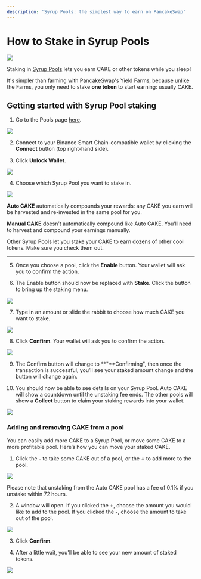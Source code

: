 ```yaml
---
description: 'Syrup Pools: the simplest way to earn on PancakeSwap'
---
```


# How to Stake in Syrup Pools

![](../../.gitbook/assets/docs-masthead-15-.png)

Staking in [Syrup Pools](https://docs.pancakeswap.finance/products/syrup-pool) lets you earn CAKE or other tokens while you sleep!

It's simpler than farming with PancakeSwap's Yield Farms, because unlike the Farms, you only need to stake **one token** to start earning: usually CAKE.

## **Getting started with Syrup Pool staking**

1. Go to the Pools page [here](https://pancakeswap.finance/pools).

![](../../.gitbook/assets/image%20%28105%29.png)

2. Connect to your Binance Smart Chain-compatible wallet by clicking the **Connect** button \(top right-hand side\).

3. Click **Unlock Wallet**.

![](../../.gitbook/assets/image%20%28128%29.png)

4. Choose which Syrup Pool you want to stake in.

![](../../.gitbook/assets/image%20%2894%29.png)

**Auto CAKE** automatically compounds your rewards: any CAKE you earn will be harvested and re-invested in the same pool for you.

**Manual CAKE** doesn’t automatically compound like Auto CAKE. You’ll need to harvest and compound your earnings manually.

Other Syrup Pools let you stake your CAKE to earn dozens of other cool tokens. Make sure you check them out.  
****

5. Once you choose a pool, click the **Enable** button. Your wallet will ask you to confirm the action.

6. The Enable button should now be replaced with **Stake**. Click the button to bring up the staking menu.

![](../../.gitbook/assets/image%20%2880%29.png)

7. Type in an amount or slide the rabbit to choose how much CAKE you want to stake.

![](../../.gitbook/assets/image%20%2818%29.png)

8. Click **Confirm**. Your wallet will ask you to confirm the action.

![](../../.gitbook/assets/image%20%28166%29.png)

9. The Confirm button will change to **"**Confirming", then once the transaction is successful, you’ll see your staked amount change and the button will change again.

10. You should now be able to see details on your Syrup Pool. Auto CAKE will show a countdown until the unstaking fee ends. The other pools will show a **Collect** button to claim your staking rewards into your wallet.

![](../../.gitbook/assets/image%20%28104%29.png)

### **Adding and removing CAKE from a pool** 

You can easily  add more CAKE to a Syrup Pool, or move some CAKE to a more profitable pool. Here’s how you can move your staked CAKE.

1. Click the **-** to take some CAKE out of a pool, or the **+** to add more to the pool.

![](../../.gitbook/assets/image%20%2876%29.png)

Please note that unstaking from the Auto CAKE pool has a fee of 0.1% if you unstake within 72 hours.

2. A window will open. If you clicked the **+**, choose the amount you would like to add to the pool. If you clicked the **-**, choose the amount to take out of the pool.

![](../../.gitbook/assets/image%20%28139%29.png)

3. Click **Confirm**.

4. After a little wait, you'll be able to see your new amount of staked tokens.

![](../../.gitbook/assets/image%20%2888%29.png)

